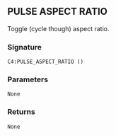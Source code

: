## PULSE ASPECT RATIO

Toggle (cycle though) aspect ratio.


###  Signature

`C4:PULSE_ASPECT_RATIO ()`


### Parameters

`None`


### Returns

`None
`